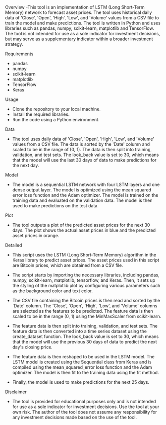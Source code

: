 Overview
-This tool is an implementation of LSTM (Long Short-Term Memory) network to forecast asset prices. The tool uses historical daily data of 'Close', 'Open', 'High', 'Low', and 'Volume' values from a CSV file to train the model and make predictions. The tool is written in Python and uses libraries such as pandas, numpy, scikit-learn, matplotlib and TensorFlow. The tool is not intended for use as a sole indicator for investment decisions, but may serve as a supplementary indicator within a broader investment strategy.

Requirements
- pandas
- numpy
- scikit-learn
- matplotlib
- TensorFlow
- Keras

Usage
- Clone the repository to your local machine.
- Install the required libraries.
- Run the code using a Python environment.

Data
- The tool uses daily data of 'Close', 'Open', 'High', 'Low', and 'Volume' values from a CSV file. The data is sorted by the 'Date' column and scaled to be in the range of (0, 1). The data is then split into training, validation, and test sets. The look_back value is set to 30, which means that the model will use the last 30 days of data to make predictions for the next day.

Model
- The model is a sequential LSTM network with four LSTM layers and one dense output layer. The model is optimized using the mean squared error loss function and the Adam optimizer. The model is trained on the training data and evaluated on the validation data. The model is then used to make predictions on the test data.

Plot
- The tool outputs a plot of the predicted asset prices for the next 30 days. The plot shows the actual asset prices in blue and the predicted asset prices in orange.

Detailed
- This script uses the LSTM (Long Short-Term Memory) algorithm in the Keras library to predict asset prices. The asset prices used in this script are Bitcoin prices, which are obtained from a CSV file.

- The script starts by importing the necessary libraries, including pandas, numpy, scikit-learn, matplotlib, tensorflow, and Keras. Then, it sets up the styling of the matplotlib plot by configuring various parameters such as the background color and text color.

- The CSV file containing the Bitcoin prices is then read and sorted by the 'Date' column. The 'Close', 'Open', 'High', 'Low', and 'Volume' columns are selected as the features to be predicted. The feature data is then scaled to be in the range (0, 1) using the MinMaxScaler from scikit-learn.

- The feature data is then split into training, validation, and test sets. The feature data is then converted into a time series dataset using the create_dataset function. The look_back value is set to 30, which means that the model will use the previous 30 days of data to predict the next day's closing price.

- The feature data is then reshaped to be used in the LSTM model. The LSTM model is created using the Sequential class from Keras and is compiled using the mean_squared_error loss function and the Adam optimizer. The model is then fit to the training data using the fit method.

- Finally, the model is used to make predictions for the next 25 days.

Disclaimer
- The tool is provided for educational purposes only and is not intended for use as a sole indicator for investment decisions. Use the tool at your own risk. The author of the tool does not assume any responsibility for any investment decisions made based on the use of the tool.
